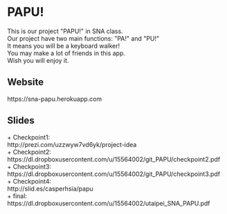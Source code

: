 <h1>PAPU!</h1>
This is our project "PAPU!" in SNA class.<br>
Our project have two main functions: "PA!" and "PU!"<br>
It means you will be a keyboard walker!<br>
You may make a lot of friends in this app.<br>
Wish you will enjoy it.<br>

<h2>Website</h2>
https://sna-papu.herokuapp.com

<h2>Slides</h2>
 + Checkpoint1:<br>
  http://prezi.com/uzzwyw7vd6yk/project-idea<br>
 + Checkpoint2:<br>
  https://dl.dropboxusercontent.com/u/15564002/git_PAPU/checkpoint2.pdf<br>
 + Checkpoint3:<br>
  https://dl.dropboxusercontent.com/u/15564002/git_PAPU/checkpoint3.pdf<br>
 + Checkpoint4:<br>
  http://slid.es/casperhsia/papu<br>
 + final:<br>
  https://dl.dropboxusercontent.com/u/15564002/utaipei_SNA_PAPU.pdf<br>
